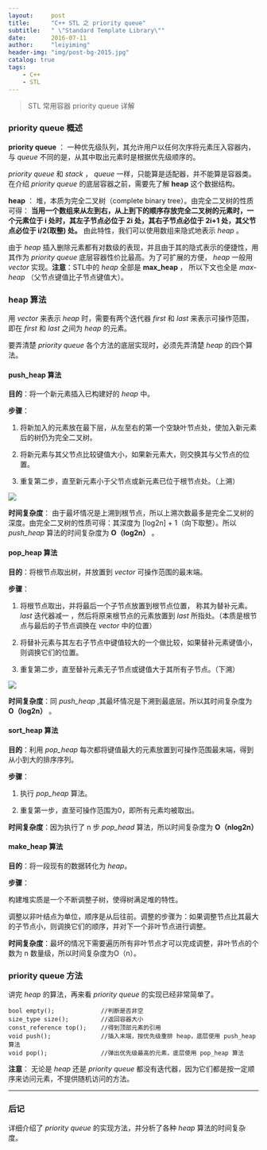 ```yaml
---
layout:     post
title:      "C++ STL 之 priority queue"
subtitle:   " \"Standard Template Library\""
date:       2016-07-11
author:     "leiyiming"
header-img: "img/post-bg-2015.jpg"
catalog: true
tags:
    - C++
    - STL
---
```


> STL 常用容器 priority queue 详解

### priority queue 概述

**priority queue** ： 一种优先级队列，其允许用户以任何次序将元素压入容器内，与 *queue* 不同的是，从其中取出元素时是根据优先级顺序的。

*priority queue* 和 *stack* ， *queue* 一样，只能算是适配器，并不能算是容器类。在介绍 *priority queue* 的底层容器之前，需要先了解 **heap**  这个数据结构。

**heap** ： 堆，本质为完全二叉树（complete binary tree）。由完全二叉树的性质可得： **当用一个数组来从左到右，从上到下的顺序存放完全二叉树的元素时，一个元素位于 i 处时，其左子节点必位于 2i 处，其右子节点必位于 2i+1 处，其父节点必位于 i/2(取整) 处。** 由此特性，我们可以使用数组来隐式地表示 *heap* 。

由于 *heap* 插入删除元素都有对数级的表现，并且由于其的隐式表示的便捷性，用其作为 *priority queue* 底层容器性价比最高。为了可扩展的方便， *heap* 一般用 *vector* 实现。**注意**：STL中的 *heap* 全部是 **max_heap** ， 所以下文也全是 *max-heap* （父节点键值比子节点键值大）。

### heap 算法

用 *vector* 来表示 *heap* 时，需要有两个迭代器  *first* 和 *last* 来表示可操作范围，即在 *first* 和 *last* 之间为 *heap* 的元素。

要弄清楚 *priority queue* 各个方法的底层实现时，必须先弄清楚 *heap* 的四个算法。

#### push_heap 算法

**目的**：将一个新元素插入已构建好的 *heap* 中。

**步骤**：

1. 将新加入的元素放在最下层，从左至右的第一个空缺叶节点处，使加入新元素后的树仍为完全二叉树。

2. 将新元素与其父节点比较键值大小，如果新元素大，则交换其与父节点的位置。

3. 重复第二步，直至新元素小于父节点或新元素已位于根节点处。（上溯）

<img src="http://leiyiming.com/img/in-post/post-STL/push_heap.png"/>

**时间复杂度**： 由于最坏情况是上溯到根节点，所以上溯次数最多是完全二叉树的深度。由完全二叉树的性质可得：其深度为 [log2n] + 1（向下取整）。所以 *push_heap* 算法的时间复杂度为 **O（log2n）** 。

#### pop_heap 算法

**目的**：将根节点取出树，并放置到 *vector* 可操作范围的最末端。

**步骤**：

1. 将根节点取出，并将最后一个子节点放置到根节点位置， 称其为替补元素。 *last* 迭代器减一 ，然后将原来根节点的元素放置到 *last* 所指处。（本质是根节点与最后的子节点调换在 *vector* 中的位置）

2. 将替补元素与其左右子节点中键值较大的一个做比较，如果替补元素键值小，则调换它们的位置。

3. 重复第二步，直至替补元素无子节点或键值大于其所有子节点。（下溯）

<img src="http://leiyiming.com/img/in-post/post-STL/pop_heap.png"/>

**时间复杂度**：同 *push_heap* ,其最坏情况是下溯到最底层。所以其时间复杂度为 **O（log2n）** 。

#### sort_heap 算法

**目的**：利用 *pop_heap* 每次都将键值最大的元素放置到可操作范围最末端，得到从小到大的排序序列。

**步骤**：

1. 执行 *pop_heap* 算法。

2. 重复第一步，直至可操作范围为0，即所有元素均被取出。

**时间复杂度**：因为执行了 n 步 *pop_head* 算法，所以时间复杂度为 **O（nlog2n）**

#### make_heap 算法

**目的**：将一段现有的数据转化为 *heap*。

**步骤**：

构建堆实质是一个不断调整子树，使得树满足堆的特性。

调整以非叶结点为单位，顺序是从后往前。调整的步骤为：如果调整节点比其最大的子节点小，则调换它们的顺序，并对下一个非叶节点进行调整。

**时间复杂度**：最坏的情况下需要遍历所有非叶节点才可以完成调整，非叶节点的个数为 n 数量级，所以时间复杂度为O（n）。

### priority queue 方法

讲完 *heap* 的算法，再来看 *priority queue* 的实现已经非常简单了。

```
bool empty();             //判断是否非空
size_type size();         //返回容器大小
const_reference top();    //得到顶部元素的引用
void push();              //插入末端，按优先级重排 heap，底层使用 push_heap 算法
void pop();               //弹出优先级最高的元素，底层使用 pop_heap 算法
```

**注意**： 无论是 *heap* 还是 *priority queue* 都没有迭代器，因为它们都是按一定顺序来访问元素，不提供随机访问的方法。

---

### 后记

详细介绍了 *priority queue* 的实现方法，并分析了各种 *heap* 算法的时间复杂度。

